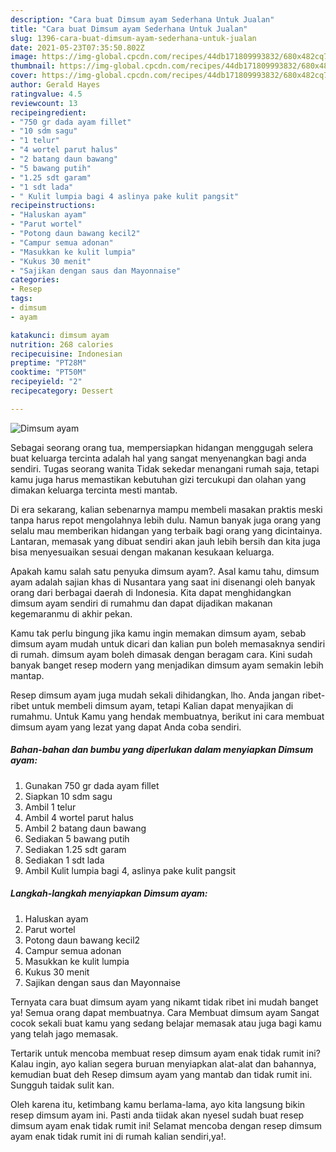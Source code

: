 ```yaml
---
description: "Cara buat Dimsum ayam Sederhana Untuk Jualan"
title: "Cara buat Dimsum ayam Sederhana Untuk Jualan"
slug: 1396-cara-buat-dimsum-ayam-sederhana-untuk-jualan
date: 2021-05-23T07:35:50.802Z
image: https://img-global.cpcdn.com/recipes/44db171809993832/680x482cq70/dimsum-ayam-foto-resep-utama.jpg
thumbnail: https://img-global.cpcdn.com/recipes/44db171809993832/680x482cq70/dimsum-ayam-foto-resep-utama.jpg
cover: https://img-global.cpcdn.com/recipes/44db171809993832/680x482cq70/dimsum-ayam-foto-resep-utama.jpg
author: Gerald Hayes
ratingvalue: 4.5
reviewcount: 13
recipeingredient:
- "750 gr dada ayam fillet"
- "10 sdm sagu"
- "1 telur"
- "4 wortel parut halus"
- "2 batang daun bawang"
- "5 bawang putih"
- "1.25 sdt garam"
- "1 sdt lada"
- " Kulit lumpia bagi 4 aslinya pake kulit pangsit"
recipeinstructions:
- "Haluskan ayam"
- "Parut wortel"
- "Potong daun bawang kecil2"
- "Campur semua adonan"
- "Masukkan ke kulit lumpia"
- "Kukus 30 menit"
- "Sajikan dengan saus dan Mayonnaise"
categories:
- Resep
tags:
- dimsum
- ayam

katakunci: dimsum ayam 
nutrition: 268 calories
recipecuisine: Indonesian
preptime: "PT28M"
cooktime: "PT50M"
recipeyield: "2"
recipecategory: Dessert

---
```



![Dimsum ayam](https://img-global.cpcdn.com/recipes/44db171809993832/680x482cq70/dimsum-ayam-foto-resep-utama.jpg)

Sebagai seorang orang tua, mempersiapkan hidangan menggugah selera buat keluarga tercinta adalah hal yang sangat menyenangkan bagi anda sendiri. Tugas seorang  wanita Tidak sekedar menangani rumah saja, tetapi kamu juga harus memastikan kebutuhan gizi tercukupi dan olahan yang dimakan keluarga tercinta mesti mantab.

Di era  sekarang, kalian sebenarnya mampu membeli masakan praktis meski tanpa harus repot mengolahnya lebih dulu. Namun banyak juga orang yang selalu mau memberikan hidangan yang terbaik bagi orang yang dicintainya. Lantaran, memasak yang dibuat sendiri akan jauh lebih bersih dan kita juga bisa menyesuaikan sesuai dengan makanan kesukaan keluarga. 



Apakah kamu salah satu penyuka dimsum ayam?. Asal kamu tahu, dimsum ayam adalah sajian khas di Nusantara yang saat ini disenangi oleh banyak orang dari berbagai daerah di Indonesia. Kita dapat menghidangkan dimsum ayam sendiri di rumahmu dan dapat dijadikan makanan kegemaranmu di akhir pekan.

Kamu tak perlu bingung jika kamu ingin memakan dimsum ayam, sebab dimsum ayam mudah untuk dicari dan kalian pun boleh memasaknya sendiri di rumah. dimsum ayam boleh dimasak dengan beragam cara. Kini sudah banyak banget resep modern yang menjadikan dimsum ayam semakin lebih mantap.

Resep dimsum ayam juga mudah sekali dihidangkan, lho. Anda jangan ribet-ribet untuk membeli dimsum ayam, tetapi Kalian dapat menyajikan di rumahmu. Untuk Kamu yang hendak membuatnya, berikut ini cara membuat dimsum ayam yang lezat yang dapat Anda coba sendiri.

<!--inarticleads1-->

##### Bahan-bahan dan bumbu yang diperlukan dalam menyiapkan Dimsum ayam:

1. Gunakan 750 gr dada ayam fillet
1. Siapkan 10 sdm sagu
1. Ambil 1 telur
1. Ambil 4 wortel parut halus
1. Ambil 2 batang daun bawang
1. Sediakan 5 bawang putih
1. Sediakan 1.25 sdt garam
1. Sediakan 1 sdt lada
1. Ambil  Kulit lumpia bagi 4, aslinya pake kulit pangsit




<!--inarticleads2-->

##### Langkah-langkah menyiapkan Dimsum ayam:

1. Haluskan ayam
1. Parut wortel
1. Potong daun bawang kecil2
1. Campur semua adonan
1. Masukkan ke kulit lumpia
1. Kukus 30 menit
1. Sajikan dengan saus dan Mayonnaise




Ternyata cara buat dimsum ayam yang nikamt tidak ribet ini mudah banget ya! Semua orang dapat membuatnya. Cara Membuat dimsum ayam Sangat cocok sekali buat kamu yang sedang belajar memasak atau juga bagi kamu yang telah jago memasak.

Tertarik untuk mencoba membuat resep dimsum ayam enak tidak rumit ini? Kalau ingin, ayo kalian segera buruan menyiapkan alat-alat dan bahannya, kemudian buat deh Resep dimsum ayam yang mantab dan tidak rumit ini. Sungguh taidak sulit kan. 

Oleh karena itu, ketimbang kamu berlama-lama, ayo kita langsung bikin resep dimsum ayam ini. Pasti anda tiidak akan nyesel sudah buat resep dimsum ayam enak tidak rumit ini! Selamat mencoba dengan resep dimsum ayam enak tidak rumit ini di rumah kalian sendiri,ya!.

